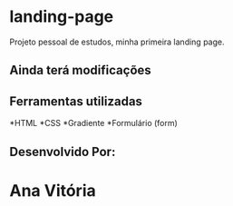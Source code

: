 # landing-page
Projeto pessoal de estudos, minha primeira landing page.
## Ainda terá modificações
## Ferramentas utilizadas
*HTML
*CSS
*Gradiente
*Formulário (form)
## Desenvolvido Por:
# Ana Vitória
